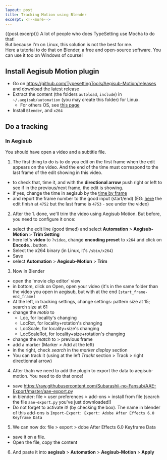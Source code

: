 ```yaml
---
layout: post
title: Tracking Motion using Blender
excerpt: <!--more-->
---
```

{{post.excerpt}}
A lot of people who does TypeSetting use Mocha to do that!<br>But because I'm on Linux, this solution is not the best for me.
<br>Here a tutorial to do that on Blender, a free and open-source software. You can use it too on Windows of course!

## Install Aegisub Motion plugin

* Go on https://github.com/TypesettingTools/Aegisub-Motion/releases and download the latest release
* Extract the content (the folders `autoload`, `include`) in `~/.aegisub/automation` (you may create this folder) for Linux.
  * For others OS, see [this page](https://github.com/TypesettingTools/Aegisub-Motion/wiki/Installation#installation-instructions)
* Install `Blender`, and `x264`

## Do a tracking

### In Aegisub

You should have open a video and a subtitle file.

1. The first thing to do is to do you edit on the first frame when the edit appears on the video. And the end of the time must correspond to the last frame of the edit showing in this video.
  * to check that, time it, and with the **directional arrow** push right or left to see if in the previous/next frame, the edit is showing.
  * if yes, change the time in aegisub by the [time by frame](https://cloud.githubusercontent.com/assets/6844060/19222330/3124e70a-8e56-11e6-9891-be692aada1a2.png)
  * and report the frame number to the good input (start/end) (EG: [here](https://cloud.githubusercontent.com/assets/6844060/19222348/86f1b7b2-8e56-11e6-8d8d-ebff8cb392c3.png) the edit finish at `4752` but the last frame is `4753` - see under the video)
 2. After the 1. done, we'll trim the video using Aegisub Motion. But before, you need to configure it once:
  * select the edit line (good timed) and select **Automation** > **Aegisub-Motion** > **Trim Setting**
  * here let's **video** to `?video`, change **encoding preset** to `x264` and click on **Encode..** button.
  * Select the x264 binary (in Linux, it's `/sbin/x264`)
  * Save
  * select **Automation** > **Aegisub-Motion** > **Trim**
 3. Now in Blender
  * open the 'movie clip editor' view
  * in bottom, click on Open, open your video (it's in the same folder than the video you open in aegisub, but with at the end `[start_frame-end_frame]`
  * At the left, in tracking settings, change settings: pattern size at 15; search size at 61
  * change the *motio* to
    * Loc, for locality's changing
    * LocRot, for locality+rotation's changing
    * LocScale, for locality+size's changing
    * LocScaleRot, for locality+size+rotation's changing
  * change the *match* to > previous frame
  * add a marker (Marker > Add at the left)
  * in the right, check *search* in the *marker display* section
  * You can track it (using at the left *Trackt* section > Track > right directionnal arrow)
4. After thatn we need to add the plugin to export the data to aegisub-motion. You need to do that once!
  * save https://raw.githubusercontent.com/Subarashii-no-Fansub/AAE-Export/master/aae-export.py
  * in blender: file > user preferences > add-ons > install from file (search the file `aae-export.py` you've just downloaded!)
  * Do not forget to activate it! (by checking the box). The name in blender of this add-ons is `Import-Export: Export: Adobe After Effects 6.0 Keyframe Data`
5. We can now do: file > export > dobe After Effects 6.0 Keyframe Data
  * save it on a file.
  * Open the file, copy the content
6. And paste it into **aegisub** > **Automation** > **Aegisub-Motion** > **Apply**
